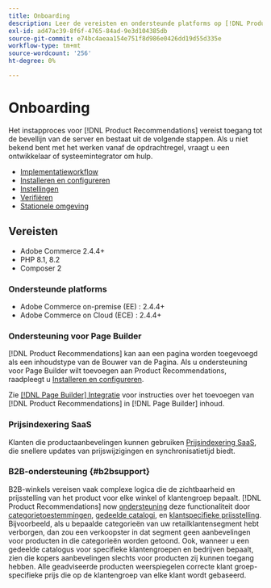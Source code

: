 ```yaml
---
title: Onboarding
description: Leer de vereisten en ondersteunde platforms op [!DNL Product Recommendations].
exl-id: ad47ac39-8f6f-4765-84ad-9e3d104385db
source-git-commit: e74bc4aeaa154e751f8d986e0426dd19d55d335e
workflow-type: tm+mt
source-wordcount: '256'
ht-degree: 0%

---
```


# Onboarding

Het instapproces voor [!DNL Product Recommendations] vereist toegang tot de bevellijn van de server en bestaat uit de volgende stappen. Als u niet bekend bent met het werken vanaf de opdrachtregel, vraagt u een ontwikkelaar of systeemintegrator om hulp.

- [Implementatieworkflow](implementation-workflow.md)
- [Installeren en configureren](install-configure.md)
- [Instellingen](settings.md)
- [Verifiëren](verify.md)
- [Stationele omgeving](staging-environment.md)

## Vereisten

- Adobe Commerce 2.4.4+
- PHP 8.1, 8.2
- Composer 2

### Ondersteunde platforms

- Adobe Commerce on-premise (EE) : 2.4.4+
- Adobe Commerce on Cloud (ECE) : 2.4.4+

### Ondersteuning voor Page Builder

[!DNL Product Recommendations] kan aan een pagina worden toegevoegd als een inhoudstype van de Bouwer van de Pagina. Als u ondersteuning voor Page Builder wilt toevoegen aan Product Recommendations, raadpleegt u [Installeren en configureren](install-configure.md).

Zie [[!DNL Page Builder] Integratie](page-builder.md) voor instructies over het toevoegen van [!DNL Product Recommendations] in [!DNL Page Builder] inhoud.

### Prijsindexering SaaS

Klanten die productaanbevelingen kunnen gebruiken [Prijsindexering SaaS](../price-index/index.md), die snellere updates van prijswijzigingen en synchronisatietijd biedt.

### B2B-ondersteuning {#b2bsupport}

B2B-winkels vereisen vaak complexe logica die de zichtbaarheid en prijsstelling van het product voor elke winkel of klantengroep bepaalt. [!DNL Product Recommendations] now [ondersteuning](release-notes.md) deze functionaliteit door [categorietoestemmingen](https://experienceleague.adobe.com/docs/commerce-admin/catalog/categories/category-permissions.html), [gedeelde catalogi](https://experienceleague.adobe.com/docs/commerce-admin/b2b/shared-catalogs/catalog-shared.html), en [klantspecifieke prijsstelling](https://experienceleague.adobe.com/docs/commerce-admin/catalog/products/pricing/pricing-advanced.html). Bijvoorbeeld, als u bepaalde categorieën van uw retailklantensegment hebt verborgen, dan zou een verkoopster in dat segment geen aanbevelingen voor producten in die categorieën worden getoond. Ook, wanneer u een gedeelde catalogus voor specifieke klantengroepen en bedrijven bepaalt, zien die kopers aanbevelingen slechts voor producten zij kunnen toegang hebben. Alle geadviseerde producten weerspiegelen correcte klant groep-specifieke prijs die op de klantengroep van elke klant wordt gebaseerd.
